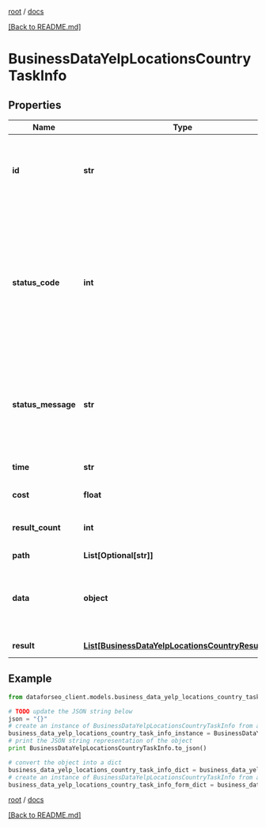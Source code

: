 [root](./../ "root") / [docs](./ "docs")

[[Back to README.md]](./../README.md "[Back to README.md]")

# BusinessDataYelpLocationsCountryTaskInfo

## Properties

Name | Type | Description | Notes
------------ | ------------- | ------------- | -------------
**id** | **str** | task identifier unique task identifier in our system in the UUID format | [optional]
**status_code** | **int** | status code of the task generated by DataForSEO, can be within the following range: 10000-60000 you can find the full list of the response codes here | [optional]
**status_message** | **str** | informational message of the task you can find the full list of general informational messages here | [optional]
**time** | **str** | execution time, seconds | [optional]
**cost** | **float** | total tasks cost, USD | [optional]
**result_count** | **int** | number of elements in the result array | [optional]
**path** | **List[Optional[str]]** | URL path | [optional]
**data** | **object** | contains the same parameters that you specified in the POST request | [optional]
**result** | [**List[BusinessDataYelpLocationsCountryResultInfo]**](BusinessDataYelpLocationsCountryResultInfo.md) | array of results | [optional]

## Example

```python
from dataforseo_client.models.business_data_yelp_locations_country_task_info import BusinessDataYelpLocationsCountryTaskInfo

# TODO update the JSON string below
json = "{}"
# create an instance of BusinessDataYelpLocationsCountryTaskInfo from a JSON string
business_data_yelp_locations_country_task_info_instance = BusinessDataYelpLocationsCountryTaskInfo.from_json(json)
# print the JSON string representation of the object
print BusinessDataYelpLocationsCountryTaskInfo.to_json()

# convert the object into a dict
business_data_yelp_locations_country_task_info_dict = business_data_yelp_locations_country_task_info_instance.to_dict()
# create an instance of BusinessDataYelpLocationsCountryTaskInfo from a dict
business_data_yelp_locations_country_task_info_form_dict = business_data_yelp_locations_country_task_info.from_dict(business_data_yelp_locations_country_task_info_dict)
```

  

[root](./../ "root") / [docs](./ "docs")

[[Back to README.md]](./../README.md "[Back to README.md]")